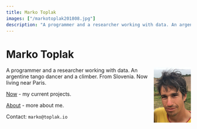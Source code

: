 ```yaml
---
title: Marko Toplak
images: ["/markotoplak201808.jpg"]
description: "A programmer and a researcher working with data. An argentine tango dancer and a climber."
---
```


# Marko Toplak

[<img src="/markotoplak201808_h200.jpg" style="max-width: 20%; float:right; margin-left: 3px;" alt="Marko Toplak's headshot" />](/markotoplak201808.jpg)
A programmer and a researcher working with data. An argentine tango dancer and a climber.
From Slovenia. Now living near Paris.


[Now](/now/) - my current projects.

[About](/about/) - more about me.

Contact: `marko@toplak.io`
